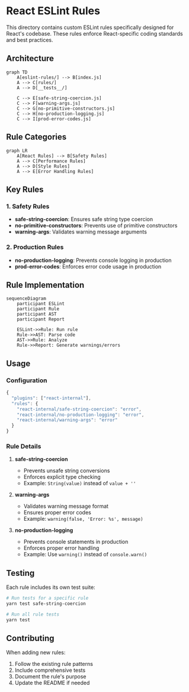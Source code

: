 # React ESLint Rules

This directory contains custom ESLint rules specifically designed for React's codebase. These rules enforce React-specific coding standards and best practices.

## Architecture

```mermaid
graph TD
    A[eslint-rules/] --> B[index.js]
    A --> C[rules/]
    A --> D[__tests__/]
    
    C --> E[safe-string-coercion.js]
    C --> F[warning-args.js]
    C --> G[no-primitive-constructors.js]
    C --> H[no-production-logging.js]
    C --> I[prod-error-codes.js]
```

## Rule Categories

```mermaid
graph LR
    A[React Rules] --> B[Safety Rules]
    A --> C[Performance Rules]
    A --> D[Style Rules]
    A --> E[Error Handling Rules]
```

## Key Rules

### 1. Safety Rules
- **safe-string-coercion**: Ensures safe string type coercion
- **no-primitive-constructors**: Prevents use of primitive constructors
- **warning-args**: Validates warning message arguments

### 2. Production Rules
- **no-production-logging**: Prevents console logging in production
- **prod-error-codes**: Enforces error code usage in production

## Rule Implementation

```mermaid
sequenceDiagram
    participant ESLint
    participant Rule
    participant AST
    participant Report
    
    ESLint->>Rule: Run rule
    Rule->>AST: Parse code
    AST->>Rule: Analyze
    Rule->>Report: Generate warnings/errors
```

## Usage

### Configuration

```javascript
{
  "plugins": ["react-internal"],
  "rules": {
    "react-internal/safe-string-coercion": "error",
    "react-internal/no-production-logging": "error",
    "react-internal/warning-args": "error"
  }
}
```

### Rule Details

1. **safe-string-coercion**
   - Prevents unsafe string conversions
   - Enforces explicit type checking
   - Example: `String(value)` instead of `value + ''`

2. **warning-args**
   - Validates warning message format
   - Ensures proper error codes
   - Example: `warning(false, 'Error: %s', message)`

3. **no-production-logging**
   - Prevents console statements in production
   - Enforces proper error handling
   - Example: Use `warning()` instead of `console.warn()`

## Testing

Each rule includes its own test suite:

```bash
# Run tests for a specific rule
yarn test safe-string-coercion

# Run all rule tests
yarn test
```

## Contributing

When adding new rules:

1. Follow the existing rule patterns
2. Include comprehensive tests
3. Document the rule's purpose
4. Update the README if needed
